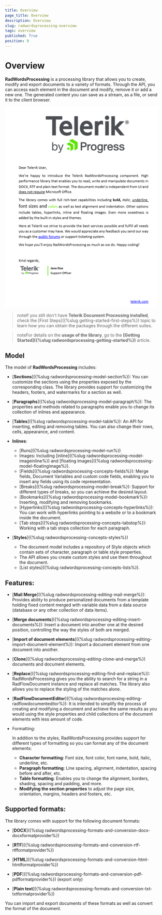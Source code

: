 ```yaml
---
title: Overview
page_title: Overview
description: Overview
slug: radwordsprocessing-overview
tags: overview
published: True
position: 0
---
```


# Overview

**RadWordsProcessing** is a processing library that allows you to create, modify and export documents to a variety of formats. Through the API, you can access each element in the document and modify, remove it or add a new one. The generated content you can save as a stream, as a file, or send it to the client browser.

   ![Rad Words Processing Overview 02](images/RadWordsProcessing_Overview_01.png)

>noteIf you still don't have **Telerik Document Processing installed**, check the [First Steps]({%slug getting-started-first-steps%}) topic to learn how you can obtain the packages through the different suites. 

>noteFor details on the **usage of the library**, go to the **[Getting Started]({%slug radwordsprocessing-getting-started%})** article.

## Model
The model of **RadWordsProcessing** includes:
            
* [**Sections**]({%slug radwordsprocessing-model-section%}): You can customize the sections using the properties exposed by the corresponding class. The library provides support for customizing the headers, footers, and watermarks for a section as well.

* [**Paragraphs**]({%slug radwordsprocessing-model-paragraph%}): The properties and methods related to paragraphs enable you to change its collection of inlines and appearance.

* [**Tables**]({%slug radwordsprocessing-model-table%}): An API for inserting, editing and removing tables. You can also change their rows, cells, appearance, and content.

* **Inlines**:
	* [Runs]({%slug radwordsprocessing-model-run%})
	* Images: Including [inline]({%slug radwordsprocessing-model-imageinline%}) and [floating images]({%slug radwordsprocessing-model-floatingimage%}).
	* [Fields]({%slug radwordsprocessing-concepts-fields%}): Merge fields, Document Variables and custom code fields, enabling you to insert any fields using its code representation.
	* [Breaks]({%slug radwordsprocessing-model-break%}): Support for different types of breaks, so you can achieve the desired layout.
	* [Bookmarks]({%slug radwordsprocessing-model-bookmark%}): Inserting, modifying and removing bookmarks.
	* [Hyperlinks]({%slug radwordsprocessing-concepts-hyperlinks%}): You can work with hyperlinks pointing to a website or to a bookmark inside the document.
	* [Tab stops]({%slug radwordsprocessing-concepts-tabstop%}): Working with a tab stops collection for each paragraph.

* [**Styles**]({%slug radwordsprocessing-concepts-styles%})
	* The document model includes a repository of Style objects which contain sets of character, paragraph or table style properties.
	* The API allows you create custom styles and use them throughout the document.
	* [List styles]({%slug radwordsprocessing-concepts-lists%}).

## Features:

* [**Mail Merge**]({%slug radwordsprocessing-editing-mail-merge%}): Provides ability to produce personalized documents from a template holding fixed content merged with variable data from a data source (database or any other collection of data items).

* [**Merge documents**]({%slug radwordsprocessing-editing-insert-documents%}): Insert a document into another one at the desired position, controlling the way the styles of both are merged.

* [**Import of document elements**]({%slug radwordsprocessing-editing-import-document-element%}): Import a document element from one document into another.

* [**Clone**]({%slug radwordsprocessing-editing-clone-and-merge%}) documents and document elements.

* [**Replace**]({%slug radwordsprocessing-editing-find-and-replace%}): RadWordsProcessing gives you the ability to search for a string in a RadFlowDocument instance and replace all matches. The library also allows you to replace the styling of the matches alone. 

* [**RadFlowDocumentEditor**]({%slug radwordsprocessing-editing-radflowdocumenteditor%}): It is intended to simplify the process of creating and modifying a document and achieve the same results as you would using the style properties and child collections of the document elements with less amount of code.

* Formatting:

	In addition to the styles, RadWordsProcessing provides support for different types of formatting so you can format any of the document elements:
	* **Character formatting**: Font size, font color, font name, bold, italic, underline, etc.
	* **Paragraph formatting**: Line spacing, alignment, indentation, spacing before and after, etc.
	* **Table formatting**: Enables you to change the alignment, borders, shading, spacing and padding, and more.
	* **Modifying the section properties** to adjust the page size, orientation, margins, headers and footers, etc.


## Supported formats:

The library comes with support for the following document formats:

* [**DOCX**]({%slug radwordsprocessing-formats-and-conversion-docx-docxformatprovider%})

* [**RTF**]({%slug radwordsprocessing-formats-and-conversion-rtf-rtfformatprovider%})

* [**HTML**]({%slug radwordsprocessing-formats-and-conversion-html-htmlformatprovider%})

* [**PDF**]({%slug radwordsprocessing-formats-and-conversion-pdf-pdfformatprovider%}) (export only)

* [**Plain text**]({%slug radwordsprocessing-formats-and-conversion-txt-txtformatprovider%})

You can import and export documents of these formats as well as convert the format of the document.

